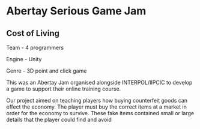 # Abertay Serious Game Jam
## Cost of Living

Team - 4 programmers 

Engine - Unity

Genre - 3D point and click game


This was an Abertay Jam organised alongside INTERPOL/IIPCIC to develop a game to support their online training course.

Our project aimed on teaching players how buying counterfeit goods can effect the economy. The player must buy the correct items at a market in order for the economy to survive. These fake items contained small or large details that the player could find and avoid
